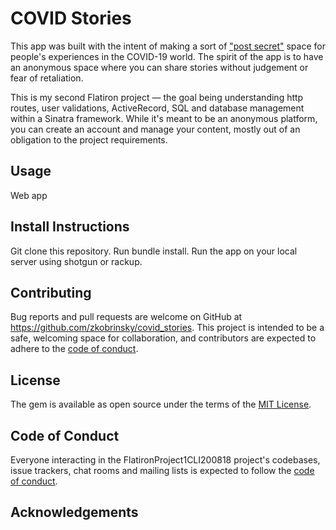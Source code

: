 # COVID Stories

This app was built with the intent of making a sort of ["post secret"](postsecret.com) space for people's experiences in the COVID-19 world. The spirit of the app is to have an anonymous space where you can share stories without judgement or fear of retaliation. 

This is my second Flatiron project — the goal being understanding http routes, user validations, ActiveRecord, SQL and database management within a Sinatra framework. While it's meant to be an anonymous platform, you can create an account and manage your content, mostly out of an obligation to the project requirements.

## Usage
Web app

## Install Instructions
Git clone this repository.
Run bundle install.
Run the app on your local server using shotgun or rackup.

## Contributing
Bug reports and pull requests are welcome on GitHub at https://github.com/zkobrinsky/covid_stories. This project is intended to be a safe, welcoming space for collaboration, and contributors are expected to adhere to the [code of conduct](https://github.com/zkobrinsky/covid_stories/blob/master/CODE_OF_CONDUCT.md).

## License
The gem is available as open source under the terms of the [MIT License](https://opensource.org/licenses/MIT).

## Code of Conduct
Everyone interacting in the FlatironProject1CLI200818 project's codebases, issue trackers, chat rooms and mailing lists is expected to follow the [code of conduct](https://github.com/zkobrinsky/covid_stories/blob/master/CODE_OF_CONDUCT.md).

## Acknowledgements


